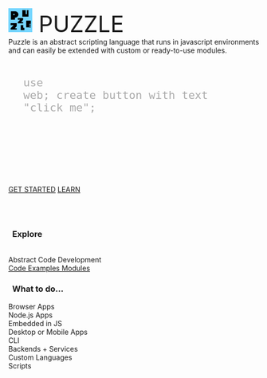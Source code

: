 
<div class="leto-text-xxl leto-mt-xl leto-mb leto-text-darker-grey" style="font-size:45px">
    <img src="puzzle-invert.png" style="width: 48px;"> PUZZLE
</div>
<div class="leto-text-xxl leto-mt-xl leto-mb leto-text-darker-grey">
    Puzzle is an abstract scripting language that runs in javascript environments and can easily be extended with custom or ready-to-use modules.
</div>


<code class="javascript" style="font-size:22px;padding:30px;display:block;color:#AAAAAA;" >use web;
create button with text "click me";

</code>


<a href="#GETSTARTED.md" class="leto-button">GET STARTED</a>
<a href="#LANGUAGE.md" class="leto-button leto-border-none">LEARN</a>

<br>
<br>

### &nbsp; Explore

<div class="leto-group">
	<div class="leto-card">
		<br>
		Abstract Code Development
	</div>
	<a href="#EXAMPLES.md" class="leto-card">
		<i class="leto-text-lg leto-m fa fa-code"></i>
		Code Examples
	</a>
	<a href="https://puzzlelang.org/modules" class="leto-card">
		<i class="leto-text-lg leto-m fa fa-box"></i>
		Modules
	</a>
</div>

### &nbsp; What to do...

<div class="leto-group">
	<div class="leto-card">
		<i class="leto-text-lg leto-m fa fa-globe"></i>
		Browser Apps
	</div>
	<div class="leto-card">
		<i class="leto-text-lg leto-m fab fa-node-js"></i>
		Node.js Apps
	</div>
	<div class="leto-card">
		<i class="leto-text-lg leto-m fab fa-js"></i>
		Embedded in JS
	</div>
	<div class="leto-card">
		<i class="leto-text-lg leto-m fas fa-mobile"></i>
		Desktop or Mobile Apps
	</div>
</div>
<div class="leto-group">
	<div class="leto-card">
		<i class="leto-text-lg leto-m fa fa-terminal"></i>
		CLI
	</div>
	<div class="leto-card">
		<i class="leto-text-lg leto-m fa fa-server"></i>
		Backends + Services
	</div>
	<div class="leto-card">
		<i class="leto-text-lg leto-m fas fa-code"></i>
		Custom Languages
	</div>
	<div class="leto-card">
		<i class="leto-text-lg leto-m fa fa-robot"></i>
		Scripts
	</div>
</div>